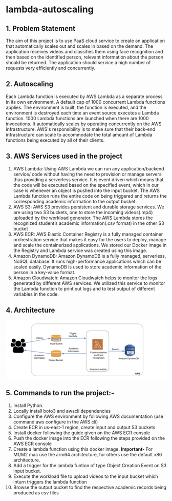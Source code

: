 # lambda-autoscaling

## 1. Problem Statement
The aim of this project is to use PaaS cloud service to create an application that automatically scales out and scales in based on the demand. The application receives videos and classifies them using face recognition and then based on the identified person, relevant information about the person should be returned. The application should service a high number of requests very efficiently and concurrently.

## 2. Autoscaling
Each Lambda function is executed by AWS Lambda as a separate process in its own environment. A default cap of 1000 concurrent Lambda functions applies. The environment is built, the function is executed, and the environment is destroyed each time an event source executes a Lambda function. 1000 Lambda functions are launched when there are 1000 invocations. It automatically scales by operating concurrently on the AWS infrastructure. AWS's responsibility is to make sure that their back-end infrastructure can scale to accommodate the total amount of Lambda functions being executed by all of their clients.

## 3. AWS Services used in the project 

1. AWS Lambda:
Using AWS Lambda we can run any application/backend service/ code without having the need to provision or manage servers thus providing a serverless service. It is event driven which means that the code will be executed based on the specified event, which in our case is whenever an object is pushed into the input bucket. The AWS Lambda function runs the entire code on being triggered and returns the corresponding academic information to the output bucket.
2. AWS S3:
AWS S3 provides persistent and durable storage services. We are using two S3 buckets, one to store the incoming videos(.mp4) uploaded by the workload generator. The AWS Lambda stores the recognized student’s academic information(.csv format) in the other S3 bucket
3. AWS ECR:
AWS Elastic Container Registry is a fully managed container orchestration service that makes it easy for the users to deploy, manage and scale the containerized applications. We stored our Docker image in the Registry and Lambda service was created using this image.
4. Amazon DynamoDB:
Amazon DynamoDB is a fully managed, serverless, NoSQL database. It runs high-performance applications which can be scaled easily.  DynamoDB is used to store academic information of the person in a key-value format.
5. Amazon Cloudwatch:
Amazon Cloudwatch helps to monitor the logs generated by different AWS services. We utilized this service to monitor the Lambda function to print out logs and to test output of different variables in the code.


## 4. Architecture

<img src="Architecture.png" width=800><br>

## 5. Commands to run the project:-
1. Install Python.
2. Locally install boto3 and awscli dependencies
3. Configure the AWS environment by following AWS documentation (use command aws configure in the AWS cli)
4. Create ECR in us-east-1 region, create input and output S3 buckets
5. Install docker following the guide given on the AWS ECR console
6. Push the docker image into the ECR following the steps provided on the AWS ECR console
7. Create a lambda function using this docker image. **Important-** For M1/M2 mac use the arm64 architecture, for others use the default x86 architecture.
8. Add a trigger for the lambda funtion of type Object Creation Event on S3 input bucket.
9. Execute the workload file to upload videos to the input bucket which inturn triggers the lambda function
10. Browse the output bucket to find the respective academic records being produced as csv files
